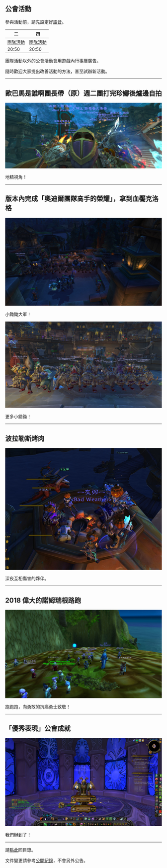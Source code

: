 ## 公會活動

參與活動前，請先設定好[語音](voicechat.html)。

| 二 | 四 |  
| --- | --- |
| [團隊活動](raid.html) | [團隊活動](raid.html) |
| 20:50 | 20:50 | 20:50 |

團隊活動以外的公會活動會用遊戲內行事曆廣告。

隨時歡迎大家提出改善活動的方法，甚至試辦新活動。

--- 

## 歐巴馬是誰啊團長帶（原）週二團打完珍娜後爐邊自拍

![](img_gnomeselfie.jpg)

地精視角！

---

## 版本內完成「奧迪爾團隊高手的榮耀」，拿到血饜克洛格

![](img_bloodgorgedcrawg.jpg)

小鋤鋤大軍！

![](img_bloodgorgedcrawg.png)

更多小鋤鋤！

---

## 波拉勒斯烤肉

![](img_bbq.jpg)

深夜互相傷害的夥伴。

---

## 2018 偉大的諾姆瑞根路跑

![](img_greatgnomereganrun.jpg)

跑跑跑，向勇敢的抗癌勇士致敬！

---

## 「優秀表現」公會成就

![](img_stayclassy.jpg)

我們辦到了！

--- 

請[點此](index.html)回目錄。

文件變更請參考[公開紀錄](https://github.com/badbadweather/badbadweather.github.io/commits/master/activities.md)，不會另外公告。
